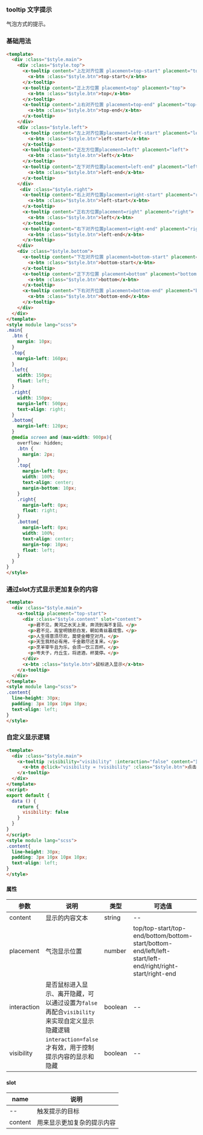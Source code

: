 ### tooltip 文字提示
气泡方式的提示。

### 基础用法
```html
<template>
  <div :class="$style.main">
    <div :class="$style.top">
      <x-tooltip content="上左对齐位置 placement=top-start" placement="top-start">
        <x-btn :class="$style.btn">top-start</x-btn>
      </x-tooltip>
      <x-tooltip content="正上方位置 placement=top" placement="top">
        <x-btn :class="$style.btn">top</x-btn>
      </x-tooltip>
      <x-tooltip content="上右对齐位置 placement=top-end" placement="top-end">
        <x-btn :class="$style.btn">top-end</x-btn>
      </x-tooltip>
    </div>
    <div :class="$style.left">
      <x-tooltip content="左上对齐位置placement=left-start" placement="left-start">
        <x-btn :class="$style.btn">left-start</x-btn>
      </x-tooltip>
      <x-tooltip content="正左方位置placement=left" placement="left">
        <x-btn :class="$style.btn">left</x-btn>
      </x-tooltip>
      <x-tooltip content="左下对齐位置placement=left-end" placement="left-end">
        <x-btn :class="$style.btn">left-end</x-btn>
      </x-tooltip>
    </div>
     <div :class="$style.right">
      <x-tooltip content="右上对齐位置placement=right-start" placement="right-start">
        <x-btn :class="$style.btn">left-start</x-btn>
      </x-tooltip>
      <x-tooltip content="正右方位置placement=right" placement="right">
        <x-btn :class="$style.btn">left</x-btn>
      </x-tooltip>
      <x-tooltip content="右下对齐位置placement=right-end" placement="right-end">
        <x-btn :class="$style.btn">left-end</x-btn>
      </x-tooltip>
    </div>
    <div :class="$style.bottom">
      <x-tooltip content="下左对齐位置 placement=bottom-start" placement="bottom-start">
        <x-btn :class="$style.btn">bottom-start</x-btn>
      </x-tooltip>
      <x-tooltip content="正下方位置 placement=bottom" placement="bottom">
        <x-btn :class="$style.btn">bottom</x-btn>
      </x-tooltip>
      <x-tooltip content="下右对齐位置 placement=bottom-end" placement="bottom-end">
        <x-btn :class="$style.btn">bottom-end</x-btn>
      </x-tooltip>
    </div>
  </div>
</template>
<style module lang="scss">
.main{
  .btn {
    margin: 10px;
  }
  .top{
    margin-left: 160px; 
  }
  .left{
    width: 150px;
    float: left;
  }
  .right{
    width: 150px;
    margin-left: 500px; 
    text-align: right;
  }
  .bottom{
    margin-left: 120px; 
  }
  @media screen and (max-width: 900px){
    overflow: hidden;
    .btn {
      margin: 2px;
    }
    .top{
      margin-left: 0px;
      width: 100%;
      text-align: center;
      margin-bottom: 10px;
    }
    .right{
      margin-left: 0px;
      float: right;
    }
    .bottom{
      margin-left: 0px;
      width: 100%;
      text-align: center;
      margin-top: 10px;
      float: left;
    }
  }
}
</style>
```

### 通过slot方式显示更加复杂的内容
```html
<template>
  <div :class="$style.main">
    <x-tooltip placement="top-start">
      <div :class="$style.content" slot="content">
        <p>君不见，黄河之水天上来，奔流到海不复回。</p>
        <p>君不见，高堂明镜悲白发，朝如青丝暮成雪。</p>
        <p>人生得意须尽欢，莫使金樽空对月。</p>
        <p>天生我材必有用，千金散尽还复来。</p>
        <p>烹羊宰牛且为乐，会须一饮三百杯。</p>
        <p>岑夫子，丹丘生，将进酒，杯莫停。</p>
      </div>
      <x-btn :class="$style.btn">鼠标进入显示</x-btn>
    </x-tooltip>
  </div>
</template>
<style module lang="scss">
.content{
  line-height: 30px;
  padding: 3px 10px 10px 10px;
  text-align: left;
}
</style>
```

### 自定义显示逻辑
```html
<template>
  <div :class="$style.main">
    <x-tooltip :visibility="visibility" :interaction="false" content="鼠标点击才显示" placement="right-start">
      <x-btn @click="visibility = !visibility" :class="$style.btn">点击{{!visibility ? '显示' : '关闭' }}</x-btn>
    </x-tooltip>
  </div>
</template>
<script>
export default {
  data () {
    return {
      visibility: false
    }
  }
}
</script>
<style module lang="scss">
.content{
  line-height: 30px;
  padding: 3px 10px 10px 10px;
  text-align: left;
}
</style>
```

#### 属性
| 参数      | 说明    | 类型      | 可选值       | 默认值   |
|---------- |-------- |---------- |-------------  |-------- |
| content  | 显示的内容文本 | string  |   -- |    --     |
| placement  | 气泡显示位置 |  number  |  top/top-start/top-end/bottom/bottom-start/bottom-end/left/left-start/left-end/right/right-start/right-end |    bottom     |
| interaction  | 是否鼠标进入显示、离开隐藏，可以通过设置为`false`再配合`visibility`来实现自定义显示隐藏逻辑 | boolean  |    --     |  true     |
| visibility  |  `interaction=false`才有效，用于控制提示内容的显示和隐藏 | boolean  |    --     |  false     |

#### slot
| name      | 说明    |
|---------- |-------- |
| --  | 触发提示的目标 |
| content  | 用来显示更加复杂的提示内容 |